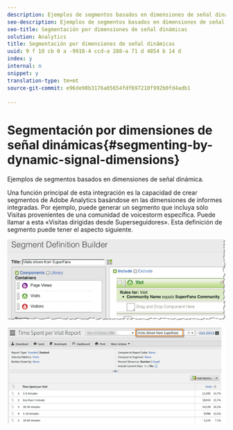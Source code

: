 ```yaml
---
description: Ejemplos de segmentos basados en dimensiones de señal dinámica.
seo-description: Ejemplos de segmentos basados en dimensiones de señal dinámica.
seo-title: Segmentación por dimensiones de señal dinámicas
solution: Analytics
title: Segmentación por dimensiones de señal dinámicas
uuid: 9 f 10 cb 0 a -9918-4 ccd-a 288-a 71 d 4854 b 14 d
index: y
internal: n
snippet: y
translation-type: tm+mt
source-git-commit: e96de98b3176a05654fdf697210f992b0fd4adb1

---
```



# Segmentación por dimensiones de señal dinámicas{#segmenting-by-dynamic-signal-dimensions}

Ejemplos de segmentos basados en dimensiones de señal dinámica.

Una función principal de esta integración es la capacidad de crear segmentos de Adobe Analytics basándose en las dimensiones de informes integradas. Por ejemplo, puede generar un segmento que incluya sólo Visitas provenientes de una comunidad de voicestorm específica. Puede llamar a esta «Visitas dirigidas desde Superseguidores». Esta definición de segmento puede tener el aspecto siguiente.

![](assets/segment1.png)

![](assets/segment2.png)

